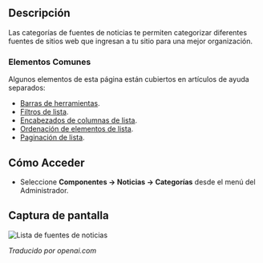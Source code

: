 <!-- Filename: Help4.x:News_Feeds:_Categories  / Display title: Flux d'actualités : Catégories -->

## Descripción

Las categorías de fuentes de noticias te permiten categorizar diferentes fuentes de sitios web que ingresan a tu sitio para una mejor organización.

### Elementos Comunes

Algunos elementos de esta página están cubiertos en artículos de ayuda separados:

* [Barras de herramientas](jdocmanual?article=help/common-elements/toolbars).
* [Filtros de lista](jdocmanual?article=help/common-elements/list-filters).
* [Encabezados de columnas de lista](jdocmanual?article=help/common-elements/list-column-headers).
* [Ordenación de elementos de lista](jdocmanual?article=help/common-elements/list-ordering).
* [Paginación de lista](jdocmanual?article=help/common-elements/list-pagination).

## Cómo Acceder

- Seleccione **Componentes → Noticias → Categorías** desde el menú del Administrador.

## Captura de pantalla

![Lista de fuentes de noticias](../../../es/images/news-feeds/news-feeds-categories.png)

*Traducido por openai.com*

